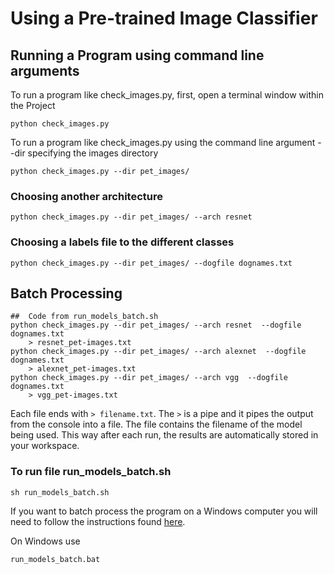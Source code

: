 # Using a Pre-trained Image Classifier

## Running a Program using command line arguments

To run a program like check_images.py, first, open a terminal window within the Project

    python check_images.py

To run a program like check_images.py using the command line argument --dir specifying the images directory

    python check_images.py --dir pet_images/

### Choosing another architecture

    python check_images.py --dir pet_images/ --arch resnet

### Choosing a labels file to the different classes

    python check_images.py --dir pet_images/ --dogfile dognames.txt

## Batch Processing

    ##  Code from run_models_batch.sh 
    python check_images.py --dir pet_images/ --arch resnet  --dogfile dognames.txt
        > resnet_pet-images.txt
    python check_images.py --dir pet_images/ --arch alexnet  --dogfile dognames.txt  
        > alexnet_pet-images.txt
    python check_images.py --dir pet_images/ --arch vgg  --dogfile dognames.txt 
        > vgg_pet-images.txt


 Each file ends with `> filename.txt`. The `>` is a pipe and it pipes the output from the console into a file. The file contains the filename of the model being used. This way after each run, the results are automatically stored in your workspace.

 ### To run file run_models_batch.sh

    sh run_models_batch.sh

If you want to batch process the program on a Windows computer you will need to follow the instructions found [here](https://github.com/udacity/AIPND/blob/master/notes/lab_intro-to-python-lab.md#running-batch-files-on-windows-os-locally).

On Windows use 

    run_models_batch.bat 